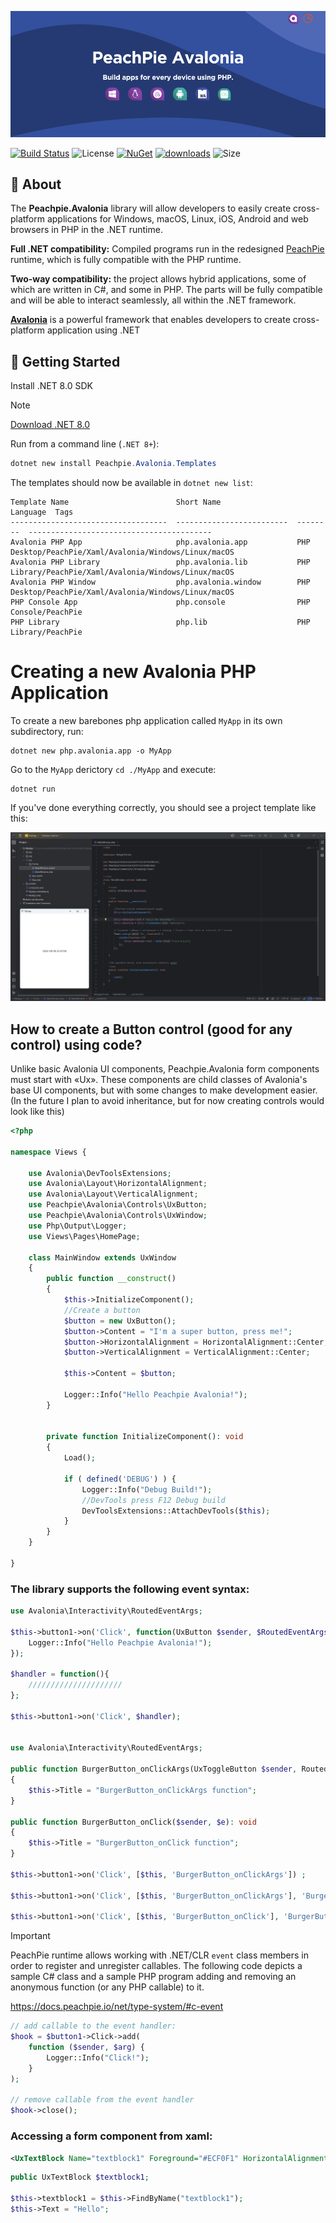 
![Build Status](https://github.com/FibonacciFox/Peachpie.Avalonia/blob/master/docs/logo/logo_ru.png?raw=true)

[![Build Status](https://img.shields.io/github/actions/workflow/status/FibonacciFox/Peachpie.Avalonia/.github/workflows/PackagePublish.yml?branch=master&event=push&logo=nuget)](https://github.com/FibonacciFox/Peachpie.Avalonia/actions/workflows/PackagePublish.yml) ![License](https://img.shields.io/github/license/FibonacciFox/Peachpie.Avalonia)
[![NuGet](https://img.shields.io/nuget/v/Peachpie.Avalonia.svg)](https://www.nuget.org/packages/Peachpie.Avalonia) [![downloads](https://img.shields.io/nuget/dt/Peachpie.Avalonia)](https://www.nuget.org/packages/Peachpie.Avalonia)  ![Size](https://img.shields.io/github/repo-size/FibonacciFox/Peachpie.Avalonia)

## 📖 About

The **Peachpie.Avalonia** library will allow developers to easily create cross-platform applications for Windows, macOS, Linux, iOS, Android and web browsers in PHP in the .NET runtime.

**Full .NET compatibility:** Compiled programs run in the redesigned [PeachPie](https://www.peachpie.io/) runtime, which is fully compatible with the PHP runtime.

**Two-way compatibility:** the project allows hybrid applications, some of which are written in C#, and some in PHP. The parts will be fully compatible and will be able to interact seamlessly, all within the .NET framework.

[**Avalonia**](https://avaloniaui.net/) is a powerful framework that enables developers to create cross-platform application using .NET

## 🚀 Getting Started

Install .NET 8.0 SDK

> [!NOTE]
>[ ](https://dotnet.microsoft.com/en-us/download/dotnet/8.0)[Download .NET 8.0]()

Run from a command line (`.NET 8+`):

```powershell
dotnet new install Peachpie.Avalonia.Templates
```

The templates should now be available in `dotnet new list`:

```
Template Name                        Short Name                 Language  Tags
-----------------------------------  -------------------------  --------  -----------------------------------------
Avalonia PHP App                     php.avalonia.app           PHP       Desktop/PeachPie/Xaml/Avalonia/Windows/Linux/macOS
Avalonia PHP Library                 php.avalonia.lib           PHP       Library/PeachPie/Xaml/Avalonia/Windows/Linux/macOS
Avalonia PHP Window                  php.avalonia.window        PHP       Desktop/PeachPie/Xaml/Avalonia/Windows/Linux/macOS
PHP Console App                      php.console                PHP       Console/PeachPie
PHP Library                          php.lib                    PHP       Library/PeachPie

```

# Creating a new Avalonia PHP Application

To create a new barebones php application called `MyApp` in its own subdirectory, run:

```
dotnet new php.avalonia.app -o MyApp
```
Go to the `MyApp` derictory `cd ./MyApp` and execute:

```
dotnet run
```

If you've done everything correctly, you should see a project template like this:

![TemplateApp](https://github.com/FibonacciFox/Peachpie.Avalonia/blob/master/docs/images/template_app.jpg)



## How to create a Button control (good for any control) using code?
Unlike basic Avalonia UI components, Peachpie.Avalonia form components must start with «Ux». These components are child classes of Avalonia's base UI components, but with some changes to make development easier. (In the future I plan to avoid inheritance, but for now creating controls would look like this)
```php
<?php

namespace Views {

    use Avalonia\DevToolsExtensions;
    use Avalonia\Layout\HorizontalAlignment;
    use Avalonia\Layout\VerticalAlignment;
    use Peachpie\Avalonia\Controls\UxButton;
    use Peachpie\Avalonia\Controls\UxWindow;
    use Php\Output\Logger;
    use Views\Pages\HomePage;

    class MainWindow extends UxWindow
    {
        public function __construct()
        {
            $this->InitializeComponent();
			//Create a button
            $button = new UxButton();
            $button->Content = "I'm a super button, press me!";
            $button->HorizontalAlignment = HorizontalAlignment::Center;
            $button->VerticalAlignment = VerticalAlignment::Center;

            $this->Content = $button;

            Logger::Info("Hello Peachpie Avalonia!");
        }


        private function InitializeComponent(): void
        {
            Load();

            if ( defined('DEBUG') ) {
                Logger::Info("Debug Build!");
                //DevTools press F12 Debug build
                DevToolsExtensions::AttachDevTools($this);
            }
        }
    }

}
```

### **The library supports the following event syntax:**

```php
use Avalonia\Interactivity\RoutedEventArgs;

$this->button1->on('Click', function(UxButton $sender, $RoutedEventArgs $e) {
	Logger::Info("Hello Peachpie Avalonia!");
});

$handler = function(){
	/////////////////////
};

$this->button1->on('Click', $handler);


use Avalonia\Interactivity\RoutedEventArgs;

public function BurgerButton_onClickArgs(UxToggleButton $sender, RoutedEventArgs $e): void
{
	$this->Title = "BurgerButton_onClickArgs function";
}

public function BurgerButton_onClick($sender, $e): void
{
	$this->Title = "BurgerButton_onClick function";
}

$this->button1->on('Click', [$this, 'BurgerButton_onClickArgs']) ;

$this->button1->on('Click', [$this, 'BurgerButton_onClickArgs'], 'BurgerButton_onClickArgs') ;

$this->button1->on('Click', [$this, 'BurgerButton_onClick'], 'BurgerButton_onClick') ;
```

> [!IMPORTANT]
>
>PeachPie runtime allows working with .NET/CLR `event` class members in order to register and unregister callables. The following code depicts a sample C# class and a sample PHP program adding and removing an anonymous function (or any PHP callable) to it.
>
><https://docs.peachpie.io/net/type-system/#c-event>

```php
// add callable to the event handler:
$hook = $button1->Click->add(
    function ($sender, $arg) {
        Logger::Info("Click!");
    }
);

// remove callable from the event handler
$hook->close();
```
### Accessing a form component from xaml:

```xml
<UxTextBlock Name="textblock1" Foreground="#ECF0F1" HorizontalAlignment="Center" Text="Hello PeachPie Avalonia!"/>
```

```php
public UxTextBlock $textblock1;

$this->textblock1 = $this->FindByName("textblock1");
$this->Text = "Hello";


